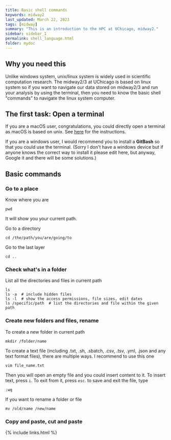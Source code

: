 ```yaml
---
title: Basic shell commands
keywords: midway2
last_updated: March 22, 2023
tags: [midway]
summary: "This is an introduction to the HPC at UChicago, midway2."
sidebar: sidebar_1
permalink: shell_language.html
folder: mydoc
---
```


## Why you need this
Unlike windows system, unix/linux system is widely used in scientific computation research. The midway2/3 at UChicago is based on linux system so if you want to navigate our data stored on midway2/3 and run your analysis by using the terminal, then you need to know the basic shell "commands" to navigate the linux system computer. 

## The first task: Open a terminal
If you are a macOS user, congratulations, you could directly open a terminal as macOS is based on unix. See [here](https://support.apple.com/guide/terminal/open-or-quit-terminal-apd5265185d-f365-44cb-8b09-71a064a42125/mac) for the instructions.

If you are a windows user, I would recommend you to install a **GitBash** so that you could use the terminal. (Sorry I don't have a windows device but if anyone knows the correct way to install it please edit here, but anyway, Google it and there will be some solutions.)

## Basic commands
### Go to a place
Know where you are
```
pwd
```
It will show you your current path.

Go to a directory
```
cd /the/path/you/are/going/to
```
Go to the last layer
```
cd ..
```
### Check what's in a folder
List all the directories and files in current path
```
ls
ls -a  # include hidden files
ls -l  # show the access permissions, file sizes, edit dates
ls /specific/path  # list the directories and file within the given path
```
### Create new folders and files, rename
To create a new folder in current path
```
mkdir /folder/name
```
To create a text file (including .txt, .sh, .sbatch, .csv, .tsv, .yml, .json and any text format files), there are multiple ways. I recommend to use this one
```
vim file_name.txt
```
Then you will open an empty file and you could insert content to it. To insert text, press `i`. To exit from it, press `esc`. to save and exit the file, type
```
:wq
```
If you want to rename a folder or file
```
mv /old/name /new/name
```

### Copy and paste, cut and paste








{% include links.html %}